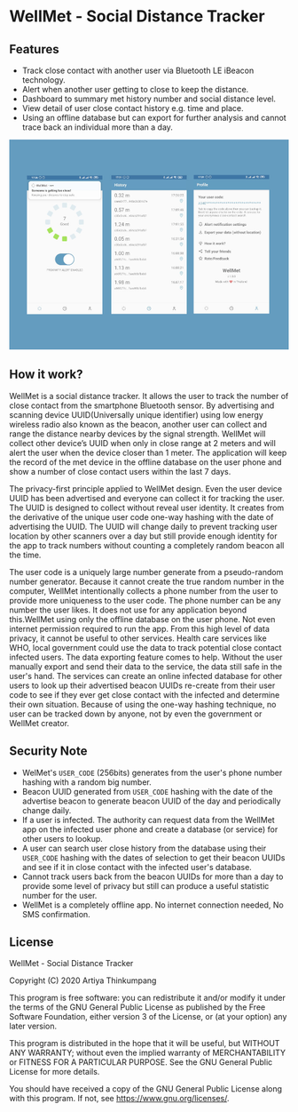 # WellMet - Social Distance Tracker

## Features
- Track close contact with another user via Bluetooth LE iBeacon technology.
- Alert when another user getting to close to keep the distance.
- Dashboard to summary met history number and social distance level.
- View detail of user close contact history e.g. time and place.
- Using an offline database but can export for further analysis and cannot trace back an individual more than a day.

![ss.jpg](screenshot/ss.jpg)

## How it work?
WellMet is a social distance tracker. It allows the user to track the number of close contact from the smartphone Bluetooth sensor. By advertising and scanning device UUID(Universally unique identifier) using low energy wireless radio also known as the beacon, another user can collect and range the distance nearby devices by the signal strength. WellMet will collect other device’s UUID when only in close range at 2 meters and will alert the user when the device closer than 1 meter. The application will keep the record of the met device in the offline database on the user phone and show a number of close contact users within the last 7 days.

The privacy-first principle applied to WellMet design. Even the user device UUID has been advertised and everyone can collect it for tracking the user. The UUID is designed to collect without reveal user identity. It creates from the derivative of the unique user code one-way hashing with the date of advertising the UUID. The UUID will change daily to prevent tracking user location by other scanners over a day but still provide enough identity for the app to track numbers without counting a completely random beacon all the time.

The user code is a uniquely large number generate from a pseudo-random number generator. Because it cannot create the true random number in the computer, WellMet intentionally collects a phone number from the user to provide more uniqueness to the user code. The phone number can be any number the user likes. It does not use for any application beyond this.WellMet using only the offline database on the user phone. Not even internet permission required to run the app. From this high level of data privacy, it cannot be useful to other services. Health care services like WHO, local government could use the data to track potential close contact infected users. The data exporting feature comes to help. Without the user manually export and send their data to the service, the data still safe in the user's hand. The services can create an online infected database for other users to look up their advertised beacon UUIDs re-create from their user code to see if they ever get close contact with the infected and determine their own situation. Because of using the one-way hashing technique, no user can be tracked down by anyone, not by even the government or WellMet creator.

## Security Note
- WelMet's `USER_CODE` (256bits) generates from the user's phone number hashing with a random big number.
- Beacon UUID generated from `USER_CODE` hashing with the date of the advertise beacon to generate beacon UUID of the day and periodically change daily.
- If a user is infected. The authority can request data from the WellMet app on the infected user phone and create a database (or service) for other users to lookup.
- A user can search user close history from the database using their `USER_CODE` hashing with the dates of selection to get their beacon UUIDs and see if it in close contact with the infected user's database.
- Cannot track users back from the beacon UUIDs for more than a day to provide some level of privacy but still can produce a useful statistic number for the user.
- WellMet is a completely offline app. No internet connection needed, No SMS confirmation.


## License
WellMet - Social Distance Tracker

Copyright (C) 2020  Artiya Thinkumpang


This program is free software: you can redistribute it and/or modify
it under the terms of the GNU General Public License as published by
the Free Software Foundation, either version 3 of the License, or
(at your option) any later version.


This program is distributed in the hope that it will be useful,
but WITHOUT ANY WARRANTY; without even the implied warranty of
MERCHANTABILITY or FITNESS FOR A PARTICULAR PURPOSE.  See the
GNU General Public License for more details.


You should have received a copy of the GNU General Public License
along with this program.  If not, see <https://www.gnu.org/licenses/>.